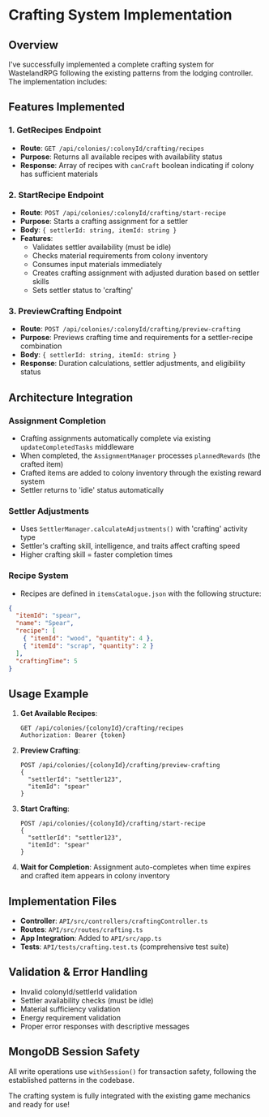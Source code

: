 # Crafting System Implementation

## Overview

I've successfully implemented a complete crafting system for WastelandRPG following the existing patterns from the lodging controller. The implementation includes:

## Features Implemented

### 1. GetRecipes Endpoint
- **Route**: `GET /api/colonies/:colonyId/crafting/recipes`
- **Purpose**: Returns all available recipes with availability status
- **Response**: Array of recipes with `canCraft` boolean indicating if colony has sufficient materials

### 2. StartRecipe Endpoint  
- **Route**: `POST /api/colonies/:colonyId/crafting/start-recipe`
- **Purpose**: Starts a crafting assignment for a settler
- **Body**: `{ settlerId: string, itemId: string }`
- **Features**:
  - Validates settler availability (must be idle)
  - Checks material requirements from colony inventory
  - Consumes input materials immediately
  - Creates crafting assignment with adjusted duration based on settler skills
  - Sets settler status to 'crafting'

### 3. PreviewCrafting Endpoint
- **Route**: `POST /api/colonies/:colonyId/crafting/preview-crafting`
- **Purpose**: Previews crafting time and requirements for a settler-recipe combination
- **Body**: `{ settlerId: string, itemId: string }`
- **Response**: Duration calculations, settler adjustments, and eligibility status

## Architecture Integration

### Assignment Completion
- Crafting assignments automatically complete via existing `updateCompletedTasks` middleware
- When completed, the `AssignmentManager` processes `plannedRewards` (the crafted item)
- Crafted items are added to colony inventory through the existing reward system
- Settler returns to 'idle' status automatically

### Settler Adjustments
- Uses `SettlerManager.calculateAdjustments()` with 'crafting' activity type
- Settler's crafting skill, intelligence, and traits affect crafting speed
- Higher crafting skill = faster completion times

### Recipe System
- Recipes are defined in `itemsCatalogue.json` with the following structure:
```json
{
  "itemId": "spear",
  "name": "Spear", 
  "recipe": [
    { "itemId": "wood", "quantity": 4 },
    { "itemId": "scrap", "quantity": 2 }
  ],
  "craftingTime": 5
}
```

## Usage Example

1. **Get Available Recipes**:
   ```
   GET /api/colonies/{colonyId}/crafting/recipes
   Authorization: Bearer {token}
   ```

2. **Preview Crafting**:
   ```
   POST /api/colonies/{colonyId}/crafting/preview-crafting
   {
     "settlerId": "settler123",
     "itemId": "spear"
   }
   ```

3. **Start Crafting**:
   ```
   POST /api/colonies/{colonyId}/crafting/start-recipe
   {
     "settlerId": "settler123", 
     "itemId": "spear"
   }
   ```

4. **Wait for Completion**: Assignment auto-completes when time expires and crafted item appears in colony inventory

## Implementation Files

- **Controller**: `API/src/controllers/craftingController.ts`
- **Routes**: `API/src/routes/crafting.ts` 
- **App Integration**: Added to `API/src/app.ts`
- **Tests**: `API/tests/crafting.test.ts` (comprehensive test suite)

## Validation & Error Handling

- Invalid colonyId/settlerId validation
- Settler availability checks (must be idle)
- Material sufficiency validation
- Energy requirement validation
- Proper error responses with descriptive messages

## MongoDB Session Safety

All write operations use `withSession()` for transaction safety, following the established patterns in the codebase.

The crafting system is fully integrated with the existing game mechanics and ready for use!